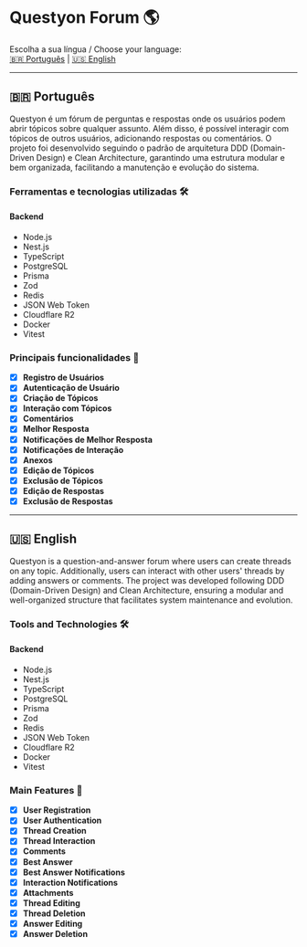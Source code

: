 # Questyon Forum 🌎

Escolha a sua língua / Choose your language:  
[🇧🇷 Português](#portugues) | [🇺🇸 English](#english)

---

## 🇧🇷 Português <a name="portugues"></a>

Questyon é um fórum de perguntas e respostas onde os usuários podem abrir tópicos sobre qualquer assunto. Além disso, é possível interagir com tópicos de outros usuários, adicionando respostas ou comentários. O projeto foi desenvolvido seguindo o padrão de arquitetura DDD (Domain-Driven Design) e Clean Architecture, garantindo uma estrutura modular e bem organizada, facilitando a manutenção e evolução do sistema.

### Ferramentas e tecnologias utilizadas 🛠

#### Backend
- Node.js
- Nest.js
- TypeScript
- PostgreSQL
- Prisma
- Zod
- Redis
- JSON Web Token
- Cloudflare R2
- Docker
- Vitest

### Principais funcionalidades 🧬
- [x] **Registro de Usuários**
- [x] **Autenticação de Usuário**
- [x] **Criação de Tópicos**
- [x] **Interação com Tópicos**
- [x] **Comentários**
- [x] **Melhor Resposta**
- [x] **Notificações de Melhor Resposta**
- [x] **Notificações de Interação**
- [x] **Anexos**
- [x] **Edição de Tópicos**
- [x] **Exclusão de Tópicos**
- [x] **Edição de Respostas**
- [x] **Exclusão de Respostas**

---

## 🇺🇸 English <a name="english"></a>

Questyon is a question-and-answer forum where users can create threads on any topic. Additionally, users can interact with other users' threads by adding answers or comments. The project was developed following DDD (Domain-Driven Design) and Clean Architecture, ensuring a modular and well-organized structure that facilitates system maintenance and evolution.

### Tools and Technologies 🛠

#### Backend
- Node.js
- Nest.js
- TypeScript
- PostgreSQL
- Prisma
- Zod
- Redis
- JSON Web Token
- Cloudflare R2
- Docker
- Vitest

### Main Features 🧬
- [x] **User Registration**
- [x] **User Authentication**
- [x] **Thread Creation**
- [x] **Thread Interaction**
- [x] **Comments**
- [x] **Best Answer**
- [x] **Best Answer Notifications**
- [x] **Interaction Notifications**
- [x] **Attachments**
- [x] **Thread Editing**
- [x] **Thread Deletion**
- [x] **Answer Editing**
- [x] **Answer Deletion**
